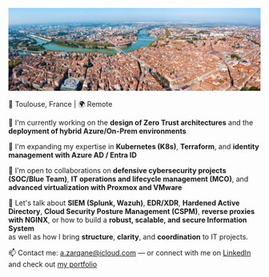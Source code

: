 ![Banner-contact-vue-aerienne-toulouse.jpg](https://github.com/azarqane/azarqane/blob/main/Banner-contact-vue-aerienne-toulouse.jpg?raw=true)

📍 Toulouse, France | 🌍 Remote

🔭 I'm currently working on the **design of Zero Trust architectures** and the **deployment of hybrid Azure/On-Prem environments**

🌱 I'm expanding my expertise in **Kubernetes (K8s)**, **Terraform**, and **identity management with Azure AD / Entra ID**

👯 I'm open to collaborations on **defensive cybersecurity projects (SOC/Blue Team)**, **IT operations and lifecycle management (MCO)**, and **advanced virtualization with Proxmox and VMware**

💬 Let's talk about **SIEM (Splunk, Wazuh)**, **EDR/XDR**, **Hardened Active Directory**, **Cloud Security Posture Management (CSPM)**, **reverse proxies with NGINX**, or how to build a **robust, scalable, and secure Information System**  
as well as how I bring **structure**, **clarity**, and **coordination** to IT projects.

📫 Contact me: a.zarqane@icloud.com — or connect with me on [LinkedIn](https://www.linkedin.com/in/zarqane/) and check out [my portfolio](https://azarqane.github.io/Portfolio/)
